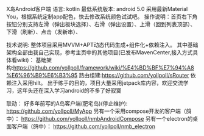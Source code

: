 X岛Android客户端
语言: kotlin
最低系统版本: android 5.0
采用最新Material You，根据系统定制app配色，快去修改系统颜色试试吧。
操作说明：首页右下角按钮分别支持左滑（弹出板块选择）、右滑（弹出设置）、上滑（回到列表顶部）、下滑（刷新）、点击（发新串）、

技术说明:
整体项目采用MVVM+APT动态代码生成+组件化+依赖注入。
其中基础架构全部由我自己实现，参考主页中的其他项目(已发布MavenCenter,接入方式具体看wiki)：
基础架构:https://github.com/yollpoll/framework/wiki/%E4%BD%BF%E7%94%A8%E6%96%B9%E6%B3%95
路由组建:https://github.com/yollpoll/sRouter
依赖注入采用hilt。
出于练手的目的，项目大量采用jetpack库内容，欢迎交流学习，这年头还在深入学习android的不多了好寂寞

联动：
好多年前写的A岛客户端(肥宅岛)(停止维护):
https://github.com/yollpoll/MyApp
另有一个采用compose开发的客户端（鸽中）：
https://github.com/yollpoll/nmbAndroidCompose
另有一个electron的桌面客户端（鸽中）：
https://github.com/yollpoll/nmb_electron